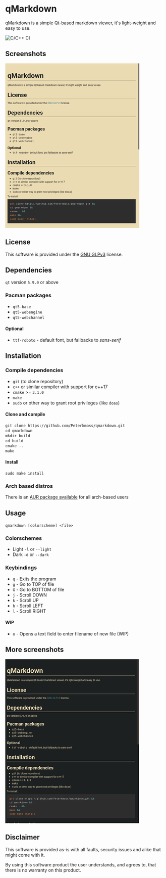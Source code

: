 # qMarkdown

qMarkdown is a simple Qt-based markdown viewer, it's light-weight and easy to use.

![C/C++ CI](https://github.com/Peterkmoss/qmarkdown/workflows/C/C++%20CI/badge.svg)

## Screenshots

![Light](./public/light_small.png)

## License

This software is provided under the
[GNU GLPv3](https://www.gnu.org/licenses/gpl-3.0.en.html) license.

## Dependencies

`qt` version `5.9.0` or above

### Pacman packages

* `qt5-base`
* `qt5-webengine`
* `qt5-webchannel`

#### Optional

* `ttf-roboto` - default font, but fallbacks to *sans-serif*

## Installation

### Compile dependencies

* `git` (to clone repository)
* `c++` or similar compiler with support for c++17
* `cmake` >= `3.1.0`
* `make`
* `sudo` or other way to grant root privileges (like `doas`)

#### Clone and compile

```shell
git clone https://github.com/Peterkmoss/qmarkdown.git
cd qmarkdown
mkdir build
cd build
cmake ..
make
```

#### Install

```shell
sudo make install
```

### Arch based distros

There is an
[AUR package available](https://aur.archlinux.org/packages/qmarkdown/) for all
arch-based users

## Usage

`qmarkdown [colorscheme] <file>`

### Colorschemes

* Light `-l` or `--light`
* Dark `-d` or `--dark`

### Keybindings

* `q` - Exits the program
* `g` - Go to TOP of file
* `G` - Go to BOTTOM of file
* `j` - Scroll DOWN
* `k` - Scroll UP
* `h` - Scroll LEFT
* `l` - Scroll RIGHT

#### WIP

* `o` - Opens a text field to enter filename of new file (WIP)

## More screenshots

![Dark](./public/dark_small.png)

## Disclaimer

This software is provided as-is with all faults, security issues and alike that
might come with it.

By using this software product the user understands, and agrees to, that there is
no warranty on this product.
